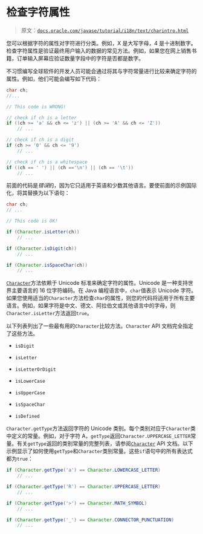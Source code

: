 # 检查字符属性

> 原文：[`docs.oracle.com/javase/tutorial/i18n/text/charintro.html`](https://docs.oracle.com/javase/tutorial/i18n/text/charintro.html)

您可以根据字符的属性对字符进行分类。例如，X 是大写字母，4 是十进制数字。检查字符属性是验证最终用户输入的数据的常见方法。例如，如果您在网上销售书籍，订单输入屏幕应验证数量字段中的字符是否都是数字。

不习惯编写全球软件的开发人员可能会通过将其与字符常量进行比较来确定字符的属性。例如，他们可能会编写如下代码：

```java
char ch;
//...

// This code is WRONG!

// check if ch is a letter
if ((ch >= 'a' && ch <= 'z') || (ch >= 'A' && ch <= 'Z'))
    // ...

// check if ch is a digit
if (ch >= '0' && ch <= '9')
    // ...

// check if ch is a whitespace
if ((ch == ' ') || (ch =='\n') || (ch == '\t'))
    // ...

```

前面的代码是*错误*的，因为它只适用于英语和少数其他语言。要使前面的示例国际化，将其替换为以下语句：

```java
char ch;
// ...

// This code is OK!

if (Character.isLetter(ch))
    // ...

if (Character.isDigit(ch))
    // ...

if (Character.isSpaceChar(ch))
    // ...

```

[`Character`](https://docs.oracle.com/javase/8/docs/api/java/lang/Character.html)方法依赖于 Unicode 标准来确定字符的属性。Unicode 是一种支持世界主要语言的 16 位字符编码。在 Java 编程语言中，`char`值表示 Unicode 字符。如果您使用适当的`Character`方法检查`char`的属性，则您的代码将适用于所有主要语言。例如，如果字符是中文、德文、阿拉伯文或其他语言中的字母，则`Character.isLetter`方法返回`true`。

以下列表列出了一些最有用的`Character`比较方法。`Character` API 文档完全指定了这些方法。

+   `isDigit`

+   `isLetter`

+   `isLetterOrDigit`

+   `isLowerCase`

+   `isUpperCase`

+   `isSpaceChar`

+   `isDefined`

`Character.getType`方法返回字符的 Unicode 类别。每个类别对应于`Character`类中定义的常量。例如，对于字符 A，`getType`返回`Character.UPPERCASE_LETTER`常量。有关`getType`返回的类别常量的完整列表，请参阅[`Character`](https://docs.oracle.com/javase/8/docs/api/java/lang/Character.html) API 文档。以下示例显示了如何使用`getType`和`Character`类别常量。这些`if`语句中的所有表达式都为`true`：

```java
if (Character.getType('a') == Character.LOWERCASE_LETTER)
    // ...

if (Character.getType('R') == Character.UPPERCASE_LETTER)
    // ...

if (Character.getType('>') == Character.MATH_SYMBOL)
    // ...

if (Character.getType('_') == Character.CONNECTOR_PUNCTUATION)
    // ...

```
